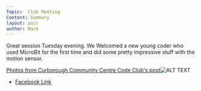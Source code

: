 ```yaml
---
Topic:  Club Meeting
Content: Summary
layout: post
author: Mark
---
```

Great session Tuesday evening. We Welcomed a new young coder who used MicroBit for the first time and did some pretty impressive stuff with the motion sensor.

[Photos from Curborough Community Centre Code Club's post](https://www.facebook.com/1481985248595237/posts/2056179514509138/)![ALT TEXT](https://scontent.fbhx6-1.fna.fbcdn.net/v/t1.6435-9/60899613_2056175734509516_4240390059943002112_n.jpg?stp=dst-jpg_p720x720&_nc_cat=104&ccb=1-7&_nc_sid=730e14&_nc_ohc=7RDtaNec3ooAX86aF2k&_nc_ht=scontent.fbhx6-1.fna&edm=AKK4YLsEAAAA&oh=00_AfCkfTJOqaKy9hvc-y9zXtYynxX-vReB_wyDS3G3TLXneQ&oe=654E3ADF)

* [Facebook Link](https://www.facebook.com/1481985248595237/posts/2056179514509138/)


